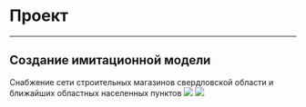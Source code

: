 # Проект
___
## Создание имитационной модели
Снабжение сети строительных магазинов свердловской области и ближайших областных населенных пунктов
![](https://user-images.githubusercontent.com/90077620/152670218-a7ad48c9-2b4d-4a54-8587-5c5e8ecb775a.png)
![](https://user-images.githubusercontent.com/90077620/152670221-f61faa78-8965-4744-9ff0-28dd72ef6b2f.png)
